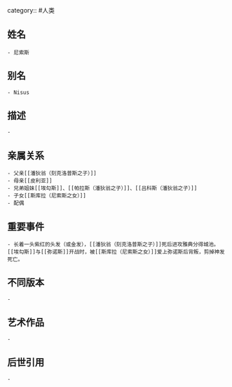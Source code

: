 category:: #人类
## 姓名
	- 尼索斯
## 别名
	- Nisus
## 描述
	-
## 亲属关系
	- 父亲[[潘狄翁（刻克洛普斯之子）]]
	- 母亲[[皮利亚]]
	- 兄弟姐妹[[埃勾斯]]、[[帕拉斯（潘狄翁之子）]]、[[吕科斯（潘狄翁之子）]]
	- 子女[[斯库拉（尼索斯之女）]]
	- 配偶
## 重要事件
	- 长着一头紫红的头发（或金发），[[潘狄翁（刻克洛普斯之子）]]死后进攻雅典分得城池。[[埃勾斯]]与[[弥诺斯]]开战时，被[[斯库拉（尼索斯之女）]]爱上弥诺斯后背叛，剪掉神发死亡。
## 不同版本
	-
## 艺术作品
	-
## 后世引用
	-
